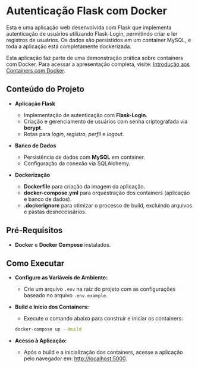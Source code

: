 # Autenticação Flask com Docker

Esta é uma aplicação web desenvolvida com Flask que implementa autenticação de usuários utilizando Flask-Login, permitindo criar e ler registros de usuários. Os dados são persistidos em um container MySQL, e toda a aplicação está completamente dockerizada.

Esta aplicação faz parte de uma demonstração prática sobre containers com Docker. Para acessar a apresentação completa, visite: [Introdução aos Containers com Docker](https://carlosmoreir4.notion.site/Introdu-o-aos-Containers-com-Docker-1a6ffe98424c8062b178c1a48253c3a9?pvs=4).


## Conteúdo do Projeto

- **Aplicação Flask**
  - Implementação de autenticação com **Flask-Login**.
  - Criação e gerenciamento de usuários com senha criptografada via **bcrypt**.
  - Rotas para _login_, _registro_, _perfil_ e _logout_.

- **Banco de Dados**
  - Persistência de dados com **MySQL** em container.
  - Configuração da conexão via SQLAlchemy.

- **Dockerização**
  - **Dockerfile** para criação da imagem da aplicação.
  - **docker-compose.yml** para orquestração dos containers (aplicação e banco de dados).
  - **.dockerignore** para otimizar o processo de build, excluindo arquivos e pastas desnecessários.


## Pré-Requisitos

- **Docker** e **Docker Compose** instalados.

## Como Executar

- **Configure as Variáveis de Ambiente:**
    - Crie um arquivo `.env` na raiz do projeto com as configurações baseado no arquivo `.env.example`.

- **Build e Início dos Containers:**
  - Execute o comando abaixo para construir e iniciar os containers:
  ```bash
  docker-compose up --build
  ```

- **Acesso à Aplicação:**
   - Após o build e a inicialização dos containers, acesse a aplicação pelo navegador em: [http://localhost:5000](http://localhost:5000).

